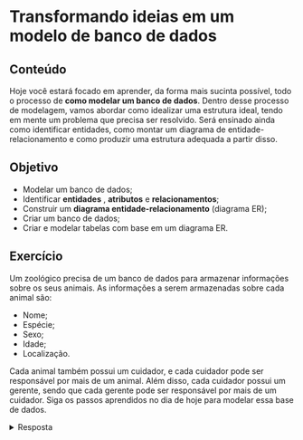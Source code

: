 # Transformando ideias em um modelo de banco de dados
## Conteúdo
Hoje você estará focado em aprender, da forma mais sucinta possível, todo o processo de **como modelar um banco de dados**. Dentro desse processo de modelagem, vamos abordar como idealizar uma estrutura ideal, tendo em mente um problema que precisa ser resolvido. Será ensinado ainda como identificar entidades, como montar um diagrama de entidade-relacionamento e como produzir uma estrutura adequada a partir disso.
## Objetivo
- Modelar um banco de dados;
- Identificar **entidades** , **atributos** e **relacionamentos**;
- Construir um **diagrama entidade-relacionamento** (diagrama ER);
- Criar um banco de dados;
- Criar e modelar tabelas com base em um diagrama ER.
## Exercício

Um zoológico precisa de um banco de dados para armazenar informações sobre os seus animais. As informações a serem armazenadas sobre cada animal são:
- Nome;
- Espécie;
- Sexo;
- Idade;
- Localização.

Cada animal também possui um cuidador, e cada cuidador pode ser responsável por mais de um animal. Além disso, cada cuidador possui um gerente, sendo que cada gerente pode ser responsável por mais de um cuidador. Siga os passos aprendidos no dia de hoje para modelar essa base de dados.
<details>
  <summary>Resposta</summary>
  
```sql
CREATE DATABASE IF NOT EXISTS zologico;

USE zologico;

CREATE TABLE gerentes (
  id INT PRIMARY KEY AUTO_INCREMENT,
  nome VARCHAR(50) NOT NULL
);

CREATE TABLE cuidadores (
  id INT PRIMARY KEY AUTO_INCREMENT,
  nome VARCHAR(50) NOT NULL,
  gerente_id INT NOT NULL,
  FOREIGN KEY (gerente_id) REFERENCES gerentes (id)
);

CREATE TABLE especies (
  id INT PRIMARY KEY AUTO_INCREMENT,
  especie VARCHAR(50) NOT NULL
);

CREATE TABLE animais (
  id INT PRIMARY KEY AUTO_INCREMENT,
  nome VARCHAR(50) NOT NULL,
  sexo CHAR(1) NOT NULL,
  idade INT NOT NULL,
  loclizacao VARCHAR(50) NOT NULL,
  especie_id INT NOT NULL,
  cuidador_id INT NOT NULL,
  FOREIGN KEY (especie_id) REFERENCES especies (id),
  FOREIGN KEY (cuidador_id) REFERENCES cuidadores (id)
);

CREATE TABLE responsabilidades (
cuidador_id INT NOT NULL,
especie_id INT NOT NULL,
PRIMARY KEY(cuidador_id, especie_id),
FOREIGN KEY (cuidador_id) REFERENCES animais (id),
FOREIGN KEY (especie_id) REFERENCES cuidadores (id)
);
  ```
</details>
  
